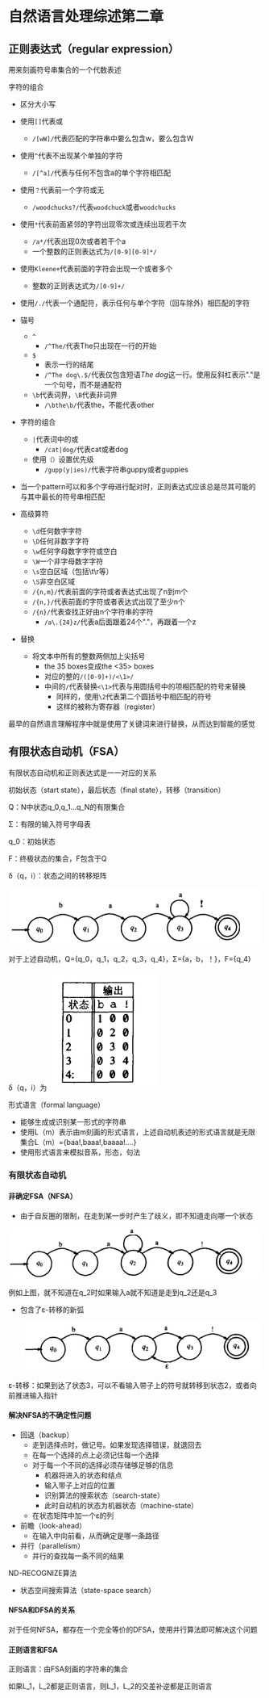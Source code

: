 # 自然语言处理综述第二章

## 正则表达式（regular expression）

用来刻画符号串集合的一个代数表述

字符的组合
- 区分大小写
- 使用`[]`代表或
  - `/[wW]/`代表匹配的字符串中要么包含w，要么包含W
- 使用`^`代表不出现某个单独的字符
  - `/[^a]/`代表与任何不包含a的单个字符相匹配
- 使用`？`代表前一个字符或无
  - `/woodchucks?/`代表`woodchuck`或者`woodchucks`
- 使用`*`代表前面紧邻的字符出现零次或连续出现若干次
  - `/a*/`代表出现0次或者若干个a
  - 一个整数的正则表达式为`/[0-9][0-9]*/`
- 使用`Kleene+`代表前面的字符会出现一个或者多个
  - 整数的正则表达式为`/[0-9]+/`
- 使用`/./`代表一个通配符，表示任何与单个字符（回车除外）相匹配的字符
- 锚号
  - `^`
    - `/^The/`代表The只出现在一行的开始
  - `$`
    - 表示一行的结尾
    - `/^The dog\.$/`代表仅包含短语*The dog*这一行。使用反斜杠表示"."是一个句号，而不是通配符
  - `\b`代表词界，`\B`代表非词界
    - `/\bthe\b/`代表the，不能代表other

- 字符的组合
  - `|`代表词中的或
    - `/cat|dog/`代表cat或者dog
  - 使用`（）`设置优先级
    - `/gupp(y|ies)/`代表字符串guppy或者guppies
- 当一个pattern可以和多个字母进行配对时，正则表达式应该总是尽其可能的与其中最长的符号串相匹配
- 高级算符
  - `\d`任何数字字符
  - `\D`任何非数字字符
  - `\w`任何字母数字字符或空白
  - `\W`一个非字母数字字符
  - `\s`空白区域（包括\t\r等）
  - `\S`非空白区域
  - `/{n,m}/`代表前面的字符或者表达式出现了n到m个
  - `/{n,}/`代表前面的字符或者表达式出现了至少n个
  - `/{n}/`代表查找正好由n个字符串的字符
    - `/a\.{24}z/`代表a后面跟着24个"."，再跟着一个z
- 替换
  - 将文本中所有的整数两侧加上尖括号
    - the 35 boxes变成the <35> boxes
    - 对应的整的`/([0-9]+)/<\1>/`
    - 中间的`/`代表替换`<\1>`代表与用圆括号中的项相匹配的符号来替换
      - 同样的，使用`\2`代表第二个圆括号中相匹配的符号
      - 这样的被称为寄存器（register）

最早的自然语言理解程序中就是使用了关键词来进行替换，从而达到智能的感觉

## 有限状态自动机（FSA）

有限状态自动机和正则表达式是一一对应的关系

初始状态（start state），最后状态（final state），转移（transition）

Q：N中状态q_0,q_1...q_N的有限集合

Σ：有限的输入符号字母表

q_0：初始状态

F：终极状态的集合，F包含于Q

δ（q，i）：状态之间的转移矩阵

![Snipaste_2019-09-14_10-53-02](./Snipaste_2019-09-14_10-53-02.png)

对于上述自动机，Q={q_0，q_1，q_2，q_3，q_4}，Σ={a，b，！}，F={q_4}

δ（q，i）为![Snipaste_2019-09-14_10-53-51](./Snipaste_2019-09-14_10-53-51.png)

形式语言（formal language）

- 能够生成或识别某一形式的字符串
- 使用L（m）表示由m刻画的形式语言，上述自动机表述的形式语言就是无限集合L（m）={baa!,baaa!,baaaa!....}
- 使用形式语言来模拟音系，形态，句法

### 有限状态自动机

#### 非确定FSA（NFSA）

- 由于自反圈的限制，在走到某一步时产生了歧义，即不知道走向哪一个状态

![Snipaste_2019-09-14_10-54-34](./Snipaste_2019-09-14_10-54-34.png)

例如上图，就不知道在q_2时如果输入a就不知道是走到q_2还是q_3

- 包含了ε-转移的新弧

  ![Snipaste_2019-09-14_10-55-10](./Snipaste_2019-09-14_10-55-10.png)

ε-转移：如果到达了状态3，可以不看输入带子上的符号就转移到状态2，或者向前推进输入指针

#### 解决NFSA的不确定性问题

- 回退（backup）
  - 走到选择点时，做记号。如果发现选择错误，就退回去
  - 在每一个选择的点上必须记住每一个选择
  - 对于每一个不同的选择必须存储够足够的信息
    - 机器将进入的状态和结点
    - 输入带子上对应的位置
    - 识别算法的搜索状态（search-state）
    - 此时自动机的状态为机器状态（machine-state）
  - 在状态矩阵中加一个ε的列
- 前瞻（look-ahead）
  - 在输入中向前看，从而确定是哪一条路径
- 并行（parallelism）
  - 并行的查找每一条不同的结果

ND-RECOGNIZE算法

- 状态空间搜索算法（state-space search）

#### NFSA和DFSA的关系

对于任何NFSA，都存在一个完全等价的DFSA，使用并行算法即可解决这个问题

#### 正则语言和FSA

正则语言：由FSA刻画的字符串的集合

如果L_1，L_2都是正则语言，则L_1，L_2的交差补逆都是正则语言

